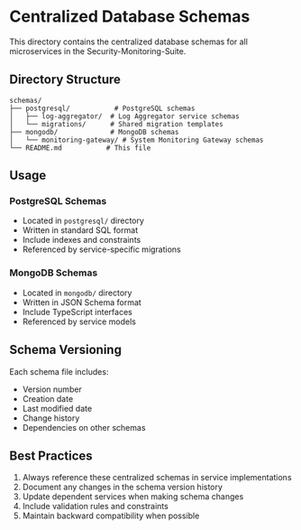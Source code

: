 # Centralized Database Schemas

This directory contains the centralized database schemas for all microservices in the Security-Monitoring-Suite.

## Directory Structure

```
schemas/
├── postgresql/           # PostgreSQL schemas
│   ├── log-aggregator/  # Log Aggregator service schemas
│   └── migrations/      # Shared migration templates
├── mongodb/             # MongoDB schemas
│   └── monitoring-gateway/ # System Monitoring Gateway schemas
└── README.md           # This file
```

## Usage

### PostgreSQL Schemas

- Located in `postgresql/` directory
- Written in standard SQL format
- Include indexes and constraints
- Referenced by service-specific migrations

### MongoDB Schemas

- Located in `mongodb/` directory
- Written in JSON Schema format
- Include TypeScript interfaces
- Referenced by service models

## Schema Versioning

Each schema file includes:

- Version number
- Creation date
- Last modified date
- Change history
- Dependencies on other schemas

## Best Practices

1. Always reference these centralized schemas in service implementations
2. Document any changes in the schema version history
3. Update dependent services when making schema changes
4. Include validation rules and constraints
5. Maintain backward compatibility when possible
